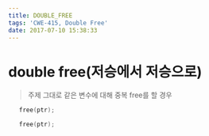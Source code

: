```yaml
---
title: DOUBLE_FREE
tags: 'CWE-415, Double Free'
date: 2017-07-10 15:38:33
---
```


# double free(저승에서 저승으로)
 > 주제 그대로 같은 변수에 대해 중복 free를 할 경우

 ```cpp
    free(ptr);

    free(ptr);
 ``` 